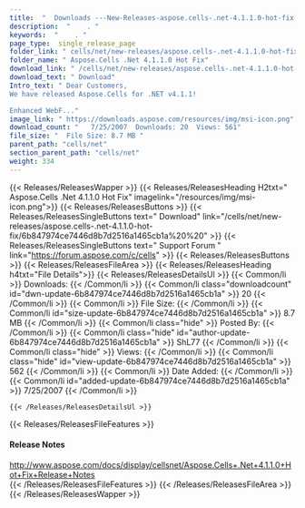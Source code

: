 ```yaml
---
title:  "  Downloads ---New-Releases-aspose.cells-.net-4.1.1.0-hot-fix . " 
description:  "    . " 
keywords:  "    . " 
page_type:  single_release_page
folder_link: " cells/net/new-releases/aspose.cells-.net-4.1.1.0-hot-fix/"
folder_name: " Aspose.Cells .Net 4.1.1.0 Hot Fix"
download_link: " /cells/net/new-releases/aspose.cells-.net-4.1.1.0-hot-fix/6b847974ce7446d8b7d2516a1465cb1a"
download_text: " Download"
Intro_text: " Dear Customers,
We have released Aspose.Cells for .NET v4.1.1!

Enhanced WebF..."
image_link: " https://downloads.aspose.com/resources/img/msi-icon.png"
download_count: "   7/25/2007  Downloads: 20  Views: 561"
file_size: "  File Size: 8.7 MB "
parent_path: "cells/net"
section_parent_path: "cells/net"
weight: 334 
---
```


{{< Releases/ReleasesWapper >}}
  {{< Releases/ReleasesHeading H2txt=" Aspose.Cells .Net 4.1.1.0 Hot Fix" imagelink="/resources/img/msi-icon.png">}}
  {{< Releases/ReleasesButtons >}}
    {{< Releases/ReleasesSingleButtons text=" Download" link="/cells/net/new-releases/aspose.cells-.net-4.1.1.0-hot-fix/6b847974ce7446d8b7d2516a1465cb1a%20%20" >}}
    {{< Releases/ReleasesSingleButtons text=" Support Forum " link="https://forum.aspose.com/c/cells" >}}
  {{< Releases/ReleasesButtons >}}
  {{< Releases/ReleasesFileArea >}}
    {{< Releases/ReleasesHeading h4txt="File Details">}}
    {{< Releases/ReleasesDetailsUl >}}
            {{< Common/li  >}} Downloads: {{< /Common/li >}} 
      {{< Common/li class="downloadcount" id="dwn-update-6b847974ce7446d8b7d2516a1465cb1a" >}} 20 {{< /Common/li >}} 
      {{< Common/li  >}} File Size: {{< /Common/li >}} 
      {{< Common/li id="size-update-6b847974ce7446d8b7d2516a1465cb1a" >}} 8.7 MB {{< /Common/li >}} 
      {{< Common/li  class="hide" >}} Posted By: {{< /Common/li >}} 
      {{< Common/li class="hide" id="author-update-6b847974ce7446d8b7d2516a1465cb1a" >}} ShL77 {{< /Common/li >}} 
      {{< Common/li class="hide"  >}} Views: {{< /Common/li >}} 
      {{< Common/li class="hide" id="view-update-6b847974ce7446d8b7d2516a1465cb1a" >}} 562 {{< /Common/li >}} 
      {{< Common/li  >}} Date Added: {{< /Common/li >}} 
      {{< Common/li id="added-update-6b847974ce7446d8b7d2516a1465cb1a" >}} 7/25/2007 {{< /Common/li >}} 

    {{< /Releases/ReleasesDetailsUl >}}

  {{< Releases/ReleasesFileFeatures >}}
      <h4>Release Notes</h4><div><a href="http://www.aspose.com/docs/display/cellsnet/Aspose.Cells+.Net+4.1.1.0+Hot+Fix+Release+Notes">http://www.aspose.com/docs/display/cellsnet/Aspose.Cells+.Net+4.1.1.0+Hot+Fix+Release+Notes</a></div>
  {{< /Releases/ReleasesFileFeatures >}}
 {{< /Releases/ReleasesFileArea >}}
{{< /Releases/ReleasesWapper >}}



